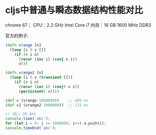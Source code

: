 # cljs中普通与瞬态数据结构性能对比

chrome 67； 
CPU：2.2 GHz Intel Core i7
内存：16 GB 1600 MHz DDR3

官方的例子:

```clj
(defn vrange [n]
  (loop [i 0 v []]
    (if (< i n)
      (recur (inc i) (conj v i))
      v)))

(defn vrange2 [n]
  (loop [i 0 v (transient [])]
    (if (< i n)
      (recur (inc i) (conj! v i))
      (persistent! v))))

(def v (vrange 1000000))    ;; 409 ms
(def v2 (vrange2 1000000))  ;; 115 ms
```

```js
// 纯js 28.4ms
console.time('abc');
for (let i = 0; i <= 1000000; i++) a.push(i);
console.timeEnd('abc');
```
